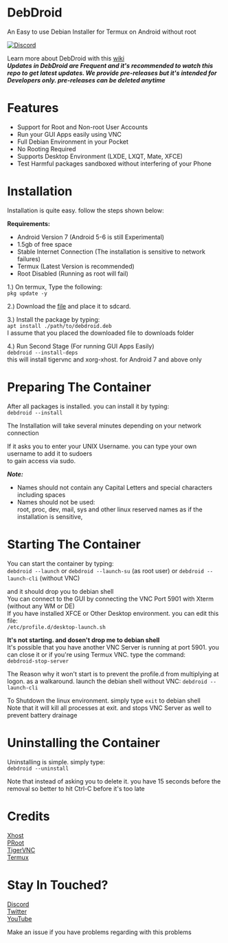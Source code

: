# DebDroid
An Easy to use Debian Installer for Termux on Android without root

[![Discord](https://img.shields.io/discord/591914197219016707.svg?label=&logo=discord&logoColor=ffffff&color=7389D8&labelColor=6A7EC2)](https://bit.ly/WMCBDiscord)

Learn more about DebDroid with this [wiki](https://github.com/WMCB-Tech/DebDroid/wiki) \
***Updates in DebDroid are Frequent and it's recommended to watch this repo to get latest updates. We provide pre-releases but it's intended for Developers only. pre-releases can be deleted anytime***

# Features
* Support for Root and Non-root User Accounts
* Run your GUI Apps easily using VNC
* Full Debian Environment in your Pocket
* No Rooting Required
* Supports Desktop Environment (LXDE, LXQT, Mate, XFCE)
* Test Harmful packages sandboxed without interfering of your Phone

# Installation
Installation is quite easy. follow the steps shown below:

**Requirements:**
* Android Version 7 (Android 5-6 is still Experimental)
* 1.5gb of free space
* Stable Internet Connection (The installation is sensitive to network failures)
* Termux (Latest Version is recommended)
* Root Disabled (Running as root will fail)

1.) On termux, Type the following: \
`pkg update -y`

2.) Download the [file](https://github.com/WMCB-Tech/DebDroid/releases/download/v2.13-R2/debdroid-2.13-R2.deb) and place it to sdcard.

3.) Install the package by typing: \
`apt install ./path/to/debdroid.deb` \
I assume that you placed the downloaded file to downloads folder

4.) Run Second Stage (For running GUI Apps Easily) \
`debdroid --install-deps` \
this will install tigervnc and xorg-xhost. for Android 7 and above only

# Preparing The Container
After all packages is installed. you can install it by typing: \
```debdroid --install```

The Installation will take several minutes depending on your network connection

If it asks you to enter your UNIX Username. you can type your own username to add it to sudoers \
to gain access via sudo.

***Note:***
* Names should not contain any Capital Letters and special characters including spaces
* Names should not be used: \
 root, proc, dev, mail, sys and other linux reserved names as if the installation is sensitive,
 
 # Starting The Container
 You can start the container by typing: \
 ```debdroid --launch``` or ```debdroid --launch-su``` (as root user) or ```debdroid --launch-cli``` (without VNC)
 
 and it should drop you to debian shell \
 You can connect to the GUI by connecting the VNC Port 5901 with Xterm (without any WM or DE) \
 If you have installed XFCE or Other Desktop environment. you can edit this file: \
 `/etc/profile.d/desktop-launch.sh`
 
 **It's not starting. and dosen't drop me to debian shell** \
 It's possible that you have another VNC Server is running at port 5901. you can close it or
 if you're using Termux VNC. type the command: \
 `debdroid-stop-server`
 
 The Reason why it won't start is to prevent the profile.d from multiplying at logon. as a walkaround. launch the debian shell without VNC:
 `debdroid --launch-cli`
 
 To Shutdown the linux environment. simply type `exit` to debian shell \
 Note that it will kill all processes at exit. and stops VNC Server as well to prevent battery drainage
 
 # Uninstalling the Container
 Uninstalling is simple. simply type: \
 `debdroid --uninstall`
 
 Note that instead of asking you to delete it. you have 15 seconds before the removal so better to hit Ctrl-C before it's too late

# Credits
[Xhost](https://www.computerhope.com/unix/xhost.htm) \
[PRoot](https://proot-me.github.io/) \
[TigerVNC](https://tigervnc.org/) \
[Termux](https://termux.com/)


# Stay In Touched?
[Discord](http://bit.ly/WMCBDiscord) \
[Twitter](http://twitter.com/wmcbtech30)\
[YouTube](https://www.youtube.com/wmcbtech) 

Make an issue if you have problems regarding with this problems
